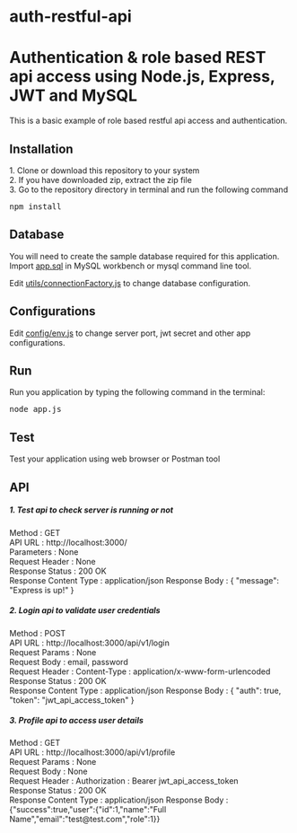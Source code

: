 # auth-restful-api
<h1>Authentication & role based REST api access using Node.js, Express, JWT and MySQL</h1>

<p>This is a basic example of role based restful api access and authentication.</p>

<h2>Installation</h2>
<p>
1. Clone or download this repository to your system<br>
2. If you have downloaded zip, extract the zip file<br>
3. Go to the repository directory in terminal and run the following command
</p>
<pre>npm install</pre>
<h2>Database</h2>
<p>You will need to create the sample database required for this application. Import <a href="https://github.com/askrkjangir/auth-restful-api/blob/master/app.sql">app.sql</a> in MySQL workbench or mysql command line tool.</p>
<p>Edit <a href="https://github.com/askrkjangir/auth-restful-api/blob/master/utils/connectionFactory.js">utils/connectionFactory.js</a> to change database configuration.</p>
<h2>Configurations</h2>
<p>Edit <a href="https://github.com/askrkjangir/auth-restful-api/blob/master/config/env.js">config/env.js</a> to change server port, jwt secret and other app configurations.</p>
<h2>Run</h2>
<p>Run you application by typing the following command in the terminal:</p>
<pre>node app.js</pre>
<h2>Test</h2>
<p>Test your application using web browser or Postman tool</p>
<h2>API</h2>
<h5>1. Test api to check server is running or not</h5>
<p>
  Method : GET<br>
  API URL : http://localhost:3000/<br>
  Parameters : None<br>
  Request Header : None<br>
  Response Status : 200 OK<br>
  Response Content Type : application/json
  Response Body : { "message": "Express is up!" }
</p>
<h5>2. Login api to validate user credentials</h5>
<p>
  Method : POST<br>
  API URL : http://localhost:3000/api/v1/login<br>
  Request Params : None<br>
  Request Body : email, password<br>
  Request Header : Content-Type : application/x-www-form-urlencoded<br>
  Response Status : 200 OK<br>
  Response Content Type : application/json
  Response Body : { "auth": true, "token": "jwt_api_access_token" }
</p>
<h5>3. Profile api to access user details</h5>
<p>
  Method : GET<br>
  API URL : http://localhost:3000/api/v1/profile<br>
  Request Params : None<br>
  Request Body : None<br>
  Request Header : Authorization : Bearer jwt_api_access_token<br>
  Response Status : 200 OK<br>
  Response Content Type : application/json
  Response Body : {"success":true,"user":{"id":1,"name":"Full Name","email":"test@test.com","role":1}}
</p>
